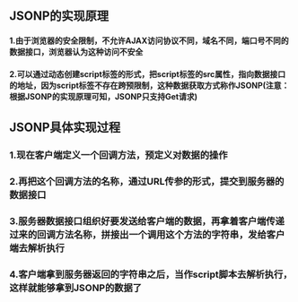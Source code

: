 ## JSONP的实现原理
#### 1.由于浏览器的安全限制，不允许AJAX访问协议不同，域名不同，端口号不同的数据接口，浏览器认为这种访问不安全
#### 2.可以通过动态创建script标签的形式，把script标签的src属性，指向数据接口的地址，因为script标签不存在跨预限制，这种数据获取方式称作JSONP(注意：根据JSONP的实现原理可知，JSONP只支持Get请求)

## JSONP具体实现过程
### 1.现在客户端定义一个回调方法，预定义对数据的操作
### 2.再把这个回调方法的名称，通过URL传参的形式，提交到服务器的数据接口
### 3.服务器数据接口组织好要发送给客户端的数据，再拿着客户端传递过来的回调方法名称，拼接出一个调用这个方法的字符串，发给客户端去解析执行
### 4.客户端拿到服务器返回的字符串之后，当作script脚本去解析执行，这样就能够拿到JSONP的数据了